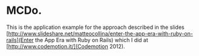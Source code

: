 MCDo.
===========

This is the application example for the approach described in
the slides [http://www.slideshare.net/matteocollina/enter-the-app-era-with-ruby-on-rails](Enter the App Era with Ruby on Rails)
which I did at [http://www.codemotion.it/](Codemotion 2012).

